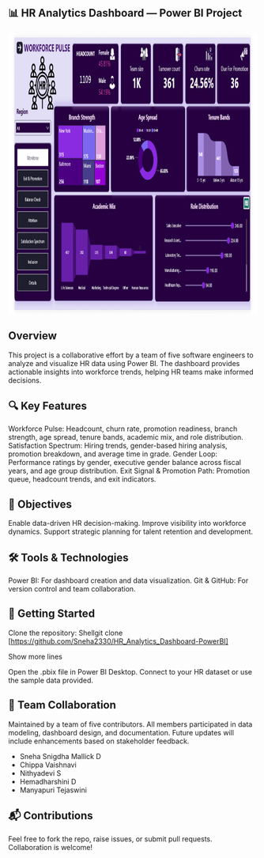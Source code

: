 
## 📊 HR Analytics Dashboard — Power BI Project

<p align="center">
  <img width="700" height="570" src="Dashboards/Screenshots/Dashboard_1.png">
</p>

## Overview

This project is a collaborative effort by a team of five software engineers to analyze and visualize HR data using Power BI. The dashboard provides actionable insights into workforce trends, helping HR teams make informed decisions.

## 🔍 Key Features

Workforce Pulse: Headcount, churn rate, promotion readiness, branch strength, age spread, tenure bands, academic mix, and role distribution.
Satisfaction Spectrum: Hiring trends, gender-based hiring analysis, promotion breakdown, and average time in grade.
Gender Loop: Performance ratings by gender, executive gender balance across fiscal years, and age group distribution.
Exit Signal & Promotion Path: Promotion queue, headcount trends, and exit indicators.

## 🎯 Objectives

Enable data-driven HR decision-making.
Improve visibility into workforce dynamics.
Support strategic planning for talent retention and development.

## 🛠️ Tools & Technologies

Power BI: For dashboard creation and data visualization.
Git & GitHub: For version control and team collaboration.

## 🚀 Getting Started

Clone the repository:
Shellgit clone  [https://github.com/Sneha2330/HR_Analytics_Dashboard-PowerBI]

Show more lines

Open the .pbix file in Power BI Desktop.
Connect to your HR dataset or use the sample data provided.

## 👥 Team Collaboration

Maintained by a team of five contributors. All members participated in data modeling, dashboard design, and documentation. Future updates will include enhancements based on stakeholder feedback.


- Sneha Snigdha Mallick D
- Chippa Vaishnavi
- Nithyadevi S
- Hemadharshini D
- Manyapuri Tejaswini


## 📬 Contributions

Feel free to fork the repo, raise issues, or submit pull requests. Collaboration is welcome!
